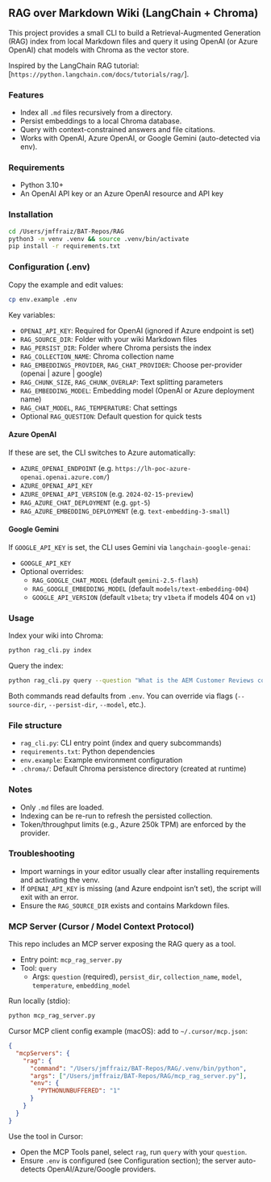 ## RAG over Markdown Wiki (LangChain + Chroma)

This project provides a small CLI to build a Retrieval-Augmented Generation (RAG) index from local Markdown files and query it using OpenAI (or Azure OpenAI) chat models with Chroma as the vector store.

Inspired by the LangChain RAG tutorial: [`https://python.langchain.com/docs/tutorials/rag/`].

### Features
- Index all `.md` files recursively from a directory.
- Persist embeddings to a local Chroma database.
- Query with context-constrained answers and file citations.
- Works with OpenAI, Azure OpenAI, or Google Gemini (auto-detected via env).

### Requirements
- Python 3.10+
- An OpenAI API key or an Azure OpenAI resource and API key

### Installation
```bash
cd /Users/jmffraiz/BAT-Repos/RAG
python3 -m venv .venv && source .venv/bin/activate
pip install -r requirements.txt
```

### Configuration (.env)
Copy the example and edit values:
```bash
cp env.example .env
```

Key variables:
- `OPENAI_API_KEY`: Required for OpenAI (ignored if Azure endpoint is set)
- `RAG_SOURCE_DIR`: Folder with your wiki Markdown files
- `RAG_PERSIST_DIR`: Folder where Chroma persists the index
- `RAG_COLLECTION_NAME`: Chroma collection name
- `RAG_EMBEDDINGS_PROVIDER`, `RAG_CHAT_PROVIDER`: Choose per-provider (openai | azure | google)
- `RAG_CHUNK_SIZE`, `RAG_CHUNK_OVERLAP`: Text splitting parameters
- `RAG_EMBEDDING_MODEL`: Embedding model (OpenAI or Azure deployment name)
- `RAG_CHAT_MODEL`, `RAG_TEMPERATURE`: Chat settings
- Optional `RAG_QUESTION`: Default question for quick tests

#### Azure OpenAI
If these are set, the CLI switches to Azure automatically:
- `AZURE_OPENAI_ENDPOINT` (e.g. `https://lh-poc-azure-openai.openai.azure.com/`)
- `AZURE_OPENAI_API_KEY`
- `AZURE_OPENAI_API_VERSION` (e.g. `2024-02-15-preview`)
- `RAG_AZURE_CHAT_DEPLOYMENT` (e.g. `gpt-5`)
- `RAG_AZURE_EMBEDDING_DEPLOYMENT` (e.g. `text-embedding-3-small`)

#### Google Gemini
If `GOOGLE_API_KEY` is set, the CLI uses Gemini via `langchain-google-genai`:
- `GOOGLE_API_KEY`
- Optional overrides:
  - `RAG_GOOGLE_CHAT_MODEL` (default `gemini-2.5-flash`)
  - `RAG_GOOGLE_EMBEDDING_MODEL` (default `models/text-embedding-004`)
  - `GOOGLE_API_VERSION` (default `v1beta`; try `v1beta` if models 404 on `v1`)

### Usage

Index your wiki into Chroma:
```bash
python rag_cli.py index
```

Query the index:
```bash
python rag_cli.py query --question "What is the AEM Customer Reviews component for?"
```

Both commands read defaults from `.env`. You can override via flags (`--source-dir`, `--persist-dir`, `--model`, etc.).

### File structure
- `rag_cli.py`: CLI entry point (index and query subcommands)
- `requirements.txt`: Python dependencies
- `env.example`: Example environment configuration
- `.chroma/`: Default Chroma persistence directory (created at runtime)

### Notes
- Only `.md` files are loaded.
- Indexing can be re-run to refresh the persisted collection.
- Token/throughput limits (e.g., Azure 250k TPM) are enforced by the provider.

### Troubleshooting
- Import warnings in your editor usually clear after installing requirements and activating the venv.
- If `OPENAI_API_KEY` is missing (and Azure endpoint isn’t set), the script will exit with an error.
- Ensure the `RAG_SOURCE_DIR` exists and contains Markdown files.

### MCP Server (Cursor / Model Context Protocol)

This repo includes an MCP server exposing the RAG query as a tool.

- Entry point: `mcp_rag_server.py`
- Tool: `query`
  - Args: `question` (required), `persist_dir`, `collection_name`, `model`, `temperature`, `embedding_model`

Run locally (stdio):
```bash
python mcp_rag_server.py
```

Cursor MCP client config example (macOS): add to `~/.cursor/mcp.json`:
```json
{
  "mcpServers": {
    "rag": {
      "command": "/Users/jmffraiz/BAT-Repos/RAG/.venv/bin/python",
      "args": ["/Users/jmffraiz/BAT-Repos/RAG/mcp_rag_server.py"],
      "env": {
        "PYTHONUNBUFFERED": "1"
      }
    }
  }
}
```

Use the tool in Cursor:
- Open the MCP Tools panel, select `rag`, run `query` with your `question`.
- Ensure `.env` is configured (see Configuration section); the server auto-detects OpenAI/Azure/Google providers.


